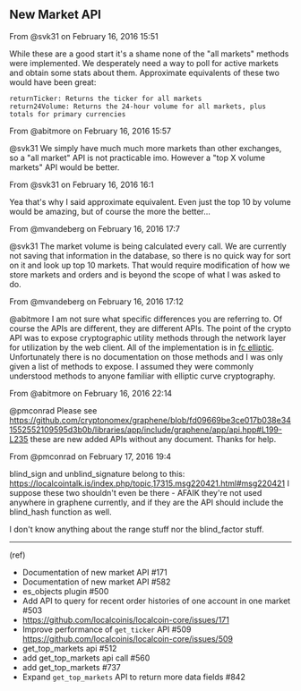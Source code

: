 ## New Market API


From @svk31 on February 16, 2016 15:51

While these are a good start it's a shame none of the "all markets" methods were implemented. We desperately need a way to poll for active markets and obtain some stats about them. Approximate equivalents of these two would have been great:

	returnTicker: Returns the ticker for all markets
	return24Volume: Returns the 24-hour volume for all markets, plus totals for primary currencies


From @abitmore on February 16, 2016 15:57

@svk31 We simply have much much more markets than other exchanges, so a "all market" API is not practicable imo. However a "top X volume markets" API would be better.

From @svk31 on February 16, 2016 16:1

Yea that's why I said approximate equivalent. Even just the top 10 by volume would be amazing, but of course the more the better...


From @mvandeberg on February 16, 2016 17:7

@svk31 The market volume is being calculated every call. We are currently not saving that information in the database, so there is no quick way for sort on it and look up top 10 markets. That would require modification of how we store markets and orders and is beyond the scope of what I was asked to do.


From @mvandeberg on February 16, 2016 17:12

@abitmore I am not sure what specific differences you are referring to. Of course the APIs are different, they are different APIs. The point of the crypto API was to expose cryptographic utility methods through the network layer for utilization by the web client. All of the implementation is in [fc elliptic](https://github.com/cryptonomex/fc/blob/8eec508b8cd418f0719a58f10a11d7850e87b992/include/fc/crypto/elliptic.hpp). Unfortunately there is no documentation on those methods and I was only given a list of methods to expose. I assumed they were commonly understood methods to anyone familiar with elliptic curve cryptography.


From @abitmore on February 16, 2016 22:14

@pmconrad Please see https://github.com/cryptonomex/graphene/blob/fd09669be3ce017b038e341552552109595d3b0b/libraries/app/include/graphene/app/api.hpp#L199-L235 these are new added APIs without any document. Thanks for help.


From @pmconrad on February 17, 2016 19:4

blind_sign and unblind_signature belong to this: https://localcointalk.is/index.php/topic,17315.msg220421.html#msg220421
I suppose these two shouldn't even be there - AFAIK they're not used anywhere in graphene currently, and if they are the API should include the blind_hash function as well.

I don't know anything about the range stuff nor the blind_factor stuff.


***

(ref)
- Documentation of new market API #171
- Documentation of new market API #582
- es_objects plugin #500
- Add API to query for recent order histories of one account in one market #503
- https://github.com/localcoinis/localcoin-core/issues/171
- Improve performance of `get_ticker` API #509 https://github.com/localcoinis/localcoin-core/issues/509
- get_top_markets api #512
- add get_top_markets api call #560
- add get_top_markets #737
- Expand `get_top_markets` API to return more data fields #842





